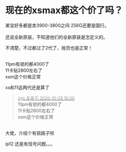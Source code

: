 # 现在的xsmax都这个价了吗？


某宝好多都是卖3900-3800之间 256G还要是国行。<br />
<br />
还说全新原装，不知道他们的全新原装是怎定义的。

不清楚，不过都过了2代了，抛货也是正常！<br />
<br />
<img src="static/image/smiley/default/lol.gif" smilieid="12" border="0" alt="" /><img src="static/image/smiley/default/lol.gif" smilieid="12" border="0" alt="" /><img src="static/image/smiley/default/lol.gif" smilieid="12" border="0" alt="" />

11pm有锁的都4000了<br />
11卡贴2800左右了<br />
xsm这个价格正常

xs和11这两代还是算了

<div class="quote"><blockquote><font size="2"><a href="https://www.hostloc.com/forum.php?mod=redirect&amp;goto=findpost&amp;pid=9364494&amp;ptid=759439" target="_blank"><font color="#999999">zgs 发表于 2020-10-28 16:00</font></a></font><br />
11pm有锁的都4000了<br />
11卡贴2800左右了<br />
xsm这个价格正常</blockquote></div><br />
大佬，介绍个有锁路子呗

ip12 还是有信号问题。。。
